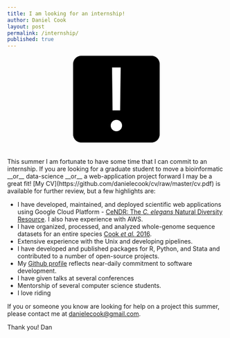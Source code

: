 ```yaml
---
title: I am looking for an internship!
author: Daniel Cook
layout: post
permalink: /internship/
published: true
---
```

<div style="text-align:center; width: 100%;">
<div style="text-align: center; font-size: 200px; color: #ffffff; background: black; margin: auto; border: 1px solid; border-radius: 20px; width: 200px; height: 200px; line-height: 200px; ">!</div></div>
<br /><br />
This summer I am fortunate to have some time that I can commit to an internship. If you are looking for a graduate student to move a bioinformatic __or__ data-science __or__ a web-application project forward I may be a great fit! [My CV](https://github.com/danielecook/cv/raw/master/cv.pdf) is available for further review, but a few highlights are:

- I have developed, maintained, and deployed scientific web applications using Google Cloud Platform - [CeNDR: The _C. elegans_ Natural Diversity Resource](http://www.elegansvariation.org). I also have experience with AWS.
- I have organized, processed, and analyzed whole-genome sequence datasets for an entire species [Cook _et al._ 2016](http://andersenlab.org/publications/Cooketal.pdf).
- Extensive experience with the Unix and developing pipelines.
- I have developed and published packages for R, Python, and Stata and contributed to a number of open-source projects. 
- My [Github profile](http://www.github.com/danielecook) reflects near-daily commitment to software development.
- I have given talks at several conferences
- Mentorship of several computer science students.
- I love riding 

If you or someone you know are looking for help on a project this summer, please contact me at <a href="mailto:danielecook@gmail.com">danielecook@gmail.com</a>.

Thank you!
Dan